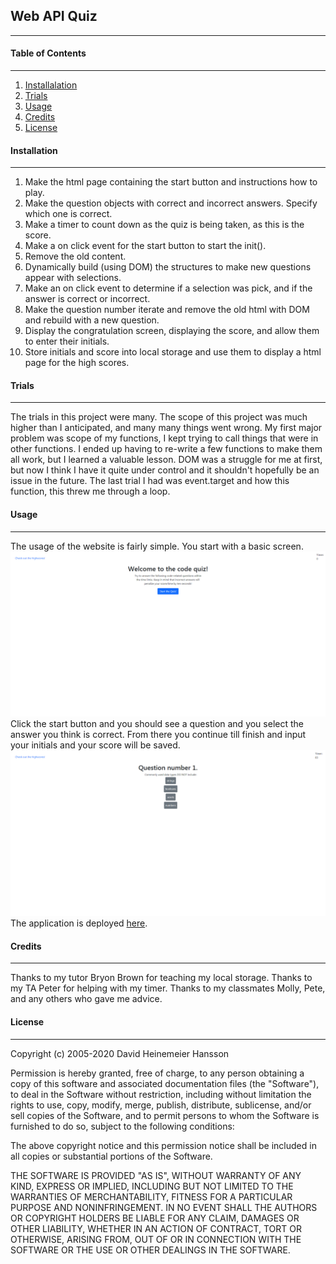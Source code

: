 ## **Web API Quiz**
---

#### **Table of Contents**
---
1. [Installalation](#installation)
1. [Trials](#trials)
1. [Usage](#usage)
1. [Credits](#credits)
1. [License](#license)


#### **Installation**
---

1. Make the html page containing the start button and instructions how to play.
1. Make the question objects with correct and incorrect answers.  Specify which one is correct.
1. Make a timer to count down as the quiz is being taken, as this is the score.
1. Make a on click event for the start button to start the init().
1. Remove the old content.
1. Dynamically build (using DOM) the structures to make new questions appear with selections.
1. Make an on click event to determine if a selection was pick, and if the answer is correct or incorrect.
1. Make the question number iterate and remove the old html with DOM and rebuild with a new question.
1. Display the congratulation screen, displaying the score, and allow them to enter their initials.
1. Store initials and score into local storage and use them to display a html page for the high scores.

#### **Trials**
---

The trials in this project were many.  The scope of this project was much higher than I anticipated, and many many things went wrong. My first major problem was scope of my functions, I kept trying to call things that were in other functions.  I ended up having to re-write a few functions to make them all work, but I learned a valuable lesson.  DOM was a struggle for me at first, but now I think I have it quite under control and it shouldn't hopefully be an issue in the future.  The last trial I had was event.target and how this function, this threw me through a loop.

#### **Usage**
---
The usage of the website is fairly simple.  You start with a basic screen.
![picture of start screen](./assets/Web-Quiz-Screen.png)
Click the start button and you should see a question and you select the answer you think is correct.  From there you continue till finish and input your initials and your score will be saved.
![picture of questions](./assets/Web-Quiz-Questions.png)
The application is deployed [here](https://jerler1.github.io/WebAPI-CodeQuiz/).

#### **Credits**
---
Thanks to my tutor Bryon Brown for teaching my local storage.
Thanks to my TA Peter for helping with my timer.
Thanks to my classmates Molly, Pete, and any others who gave me advice.

#### **License**
---

Copyright (c) 2005-2020 David Heinemeier Hansson

Permission is hereby granted, free of charge, to any person obtaining
a copy of this software and associated documentation files (the
"Software"), to deal in the Software without restriction, including
without limitation the rights to use, copy, modify, merge, publish,
distribute, sublicense, and/or sell copies of the Software, and to
permit persons to whom the Software is furnished to do so, subject to
the following conditions:

The above copyright notice and this permission notice shall be
included in all copies or substantial portions of the Software.

THE SOFTWARE IS PROVIDED "AS IS", WITHOUT WARRANTY OF ANY KIND,
EXPRESS OR IMPLIED, INCLUDING BUT NOT LIMITED TO THE WARRANTIES OF
MERCHANTABILITY, FITNESS FOR A PARTICULAR PURPOSE AND
NONINFRINGEMENT. IN NO EVENT SHALL THE AUTHORS OR COPYRIGHT HOLDERS BE
LIABLE FOR ANY CLAIM, DAMAGES OR OTHER LIABILITY, WHETHER IN AN ACTION
OF CONTRACT, TORT OR OTHERWISE, ARISING FROM, OUT OF OR IN CONNECTION
WITH THE SOFTWARE OR THE USE OR OTHER DEALINGS IN THE SOFTWARE.

